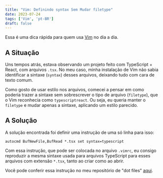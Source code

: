 ```yaml
---
title: "Vim: Definindo syntax Sem Mudar filetype"
date: 2023-07-24
tags: ['Vim', 'pt-BR']
draft: false
---
```


Essa é uma dica rápida para quem usa [Vim](https://www.vim.org/) no dia a dia.

<!--more-->

## A Situação

Uns tempos atrás, estava observando um projeto feito com TypeScript + React, com arquivos `.tsx`. No meu caso, minha
instalação de Vim não sabia identificar a sintaxe (`syntax`) desses arquivos, deixando tudo com cara de texto comum.

Como gosto de usar estilo nos arquivos, comecei a pensar em como poderia trazer a sintaxe sem sobrescrever o tipo de
arquivo (`filetype`), que o Vim reconhecia como `typescriptreact`. Ou seja, eu queria manter o `filetype` e mudar apenas
a sintaxe, aplicando um estilo parecido.

## A Solução

A solução encontrada foi definir uma instrução de uma só linha para isso:

```vim
autocmd BufNewFile,BufRead *.tsx set syntax=typescript
```

Com essa instrução, que pode ser colocada no arquivo `.vimrc`, eu consigo reproduzir a mesma sintaxe usada para arquivos
TypeScript para esses arquivos com extensão `*.tsx`, tanto ao criar como ao abrir.

Você pode conferir essa instrução no meu repositório de "dot files"
[aqui](https://github.com/devdrops/my-dotfiles/blob/main/.vim/ftdetect/typescriptreact.vim).
